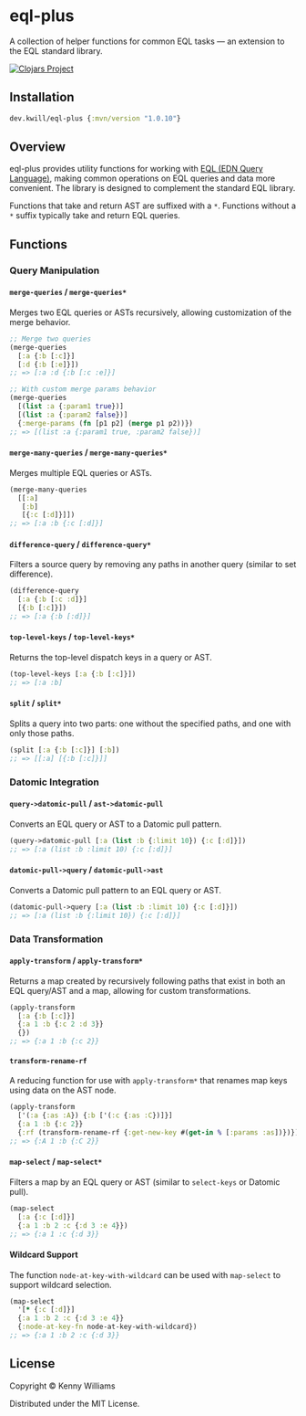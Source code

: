 # eql-plus

A collection of helper functions for common EQL tasks — an extension to the EQL standard library.

[![Clojars Project](https://img.shields.io/clojars/v/dev.kwill/eql-plus.svg)](https://clojars.org/dev.kwill/eql-plus)

## Installation

```clojure
dev.kwill/eql-plus {:mvn/version "1.0.10"}
```

## Overview

eql-plus provides utility functions for working with [EQL (EDN Query Language)](https://edn-query-language.org/), making common operations on EQL queries and data more convenient. The library is designed to complement the standard EQL library.

Functions that take and return AST are suffixed with a `*`. Functions without a `*` suffix typically take and return EQL queries.

## Functions

### Query Manipulation

#### `merge-queries` / `merge-queries*`

Merges two EQL queries or ASTs recursively, allowing customization of the merge behavior.

```clojure
;; Merge two queries
(merge-queries 
  [:a {:b [:c]}] 
  [:d {:b [:e]}])
;; => [:a :d {:b [:c :e]}]

;; With custom merge params behavior
(merge-queries 
  [(list :a {:param1 true})] 
  [(list :a {:param2 false})] 
  {:merge-params (fn [p1 p2] (merge p1 p2))})
;; => [(list :a {:param1 true, :param2 false})]
```

#### `merge-many-queries` / `merge-many-queries*`

Merges multiple EQL queries or ASTs.

```clojure
(merge-many-queries 
  [[:a] 
   [:b] 
   [{:c [:d]}]])
;; => [:a :b {:c [:d]}]
```

#### `difference-query` / `difference-query*`

Filters a source query by removing any paths in another query (similar to set difference).

```clojure
(difference-query 
  [:a {:b [:c :d]}] 
  [{:b [:c]}])
;; => [:a {:b [:d]}]
```

#### `top-level-keys` / `top-level-keys*`

Returns the top-level dispatch keys in a query or AST.

```clojure
(top-level-keys [:a {:b [:c]}])
;; => [:a :b]
```

#### `split` / `split*`

Splits a query into two parts: one without the specified paths, and one with only those paths.

```clojure
(split [:a {:b [:c]}] [:b])
;; => [[:a] [{:b [:c]}]]
```

### Datomic Integration

#### `query->datomic-pull` / `ast->datomic-pull`

Converts an EQL query or AST to a Datomic pull pattern.

```clojure
(query->datomic-pull [:a (list :b {:limit 10}) {:c [:d]}])
;; => [:a (list :b :limit 10) {:c [:d]}]
```

#### `datomic-pull->query` / `datomic-pull->ast`

Converts a Datomic pull pattern to an EQL query or AST.

```clojure
(datomic-pull->query [:a (list :b :limit 10) {:c [:d]}])
;; => [:a (list :b {:limit 10}) {:c [:d]}]
```

### Data Transformation

#### `apply-transform` / `apply-transform*`

Returns a map created by recursively following paths that exist in both an EQL query/AST and a map, allowing for custom transformations.

```clojure
(apply-transform 
  [:a {:b [:c]}] 
  {:a 1 :b {:c 2 :d 3}} 
  {})
;; => {:a 1 :b {:c 2}}
```

#### `transform-rename-rf`

A reducing function for use with `apply-transform*` that renames map keys using data on the AST node.

```clojure
(apply-transform
  ['(:a {:as :A}) {:b ['(:c {:as :C})]}]
  {:a 1 :b {:c 2}}
  {:rf (transform-rename-rf {:get-new-key #(get-in % [:params :as])})})
;; => {:A 1 :b {:C 2}}
```

#### `map-select` / `map-select*`

Filters a map by an EQL query or AST (similar to `select-keys` or Datomic pull).

```clojure
(map-select 
  [:a {:c [:d]}] 
  {:a 1 :b 2 :c {:d 3 :e 4}})
;; => {:a 1 :c {:d 3}}
```

#### Wildcard Support

The function `node-at-key-with-wildcard` can be used with `map-select` to support wildcard selection.

```clojure
(map-select 
  '[* {:c [:d]}]
  {:a 1 :b 2 :c {:d 3 :e 4}}
  {:node-at-key-fn node-at-key-with-wildcard})
;; => {:a 1 :b 2 :c {:d 3}}
```

## License

Copyright © Kenny Williams

Distributed under the MIT License.